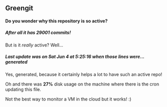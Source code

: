 ## Greengit

#### Do you wonder why this repository is so active?

##### After all it has 29001 commits!

But is it *really* active? Well...

##### Last update was on Sat Jun 4 at 5:25:16 when those lines were... generated

Yes, generated, because it certainly helps a lot to have such an active repo!

Oh and there was **27%** disk usage on the machine
where there is the cron updating this file.

Not the best way to monitor a VM in the cloud but it works! :)
